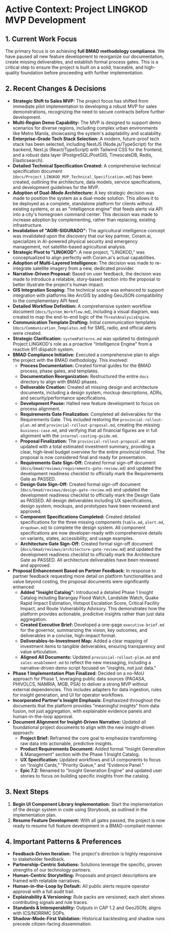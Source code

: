 # Active Context: Project LINGKOD MVP Development

## 1. Current Work Focus

The primary focus is on achieving **full BMAD methodology compliance**. We have paused all new feature development to reorganize our documentation, create missing deliverables, and establish formal process gates. This is a critical step to ensure the project is built on a solid, traceable, and high-quality foundation before proceeding with further implementation.

## 2. Recent Changes & Decisions

*   **Strategic Shift to Sales MVP:** The project focus has shifted from immediate pilot implementation to developing a robust MVP for sales demonstrations, recognizing the need to secure contracts before further development.
*   **Multi-Region Demo Capability:** The MVP is designed to support demo scenarios for diverse regions, including complex urban environments like Metro Manila, showcasing the system's adaptability and scalability.
*   **Enterprise-Grade Tech Stack Selection:** A modern, future-proof tech stack has been selected, including NestJS (Node.js/TypeScript) for the backend, Next.js (React/TypeScript) with Tailwind CSS for the frontend, and a robust data layer (PostgreSQL/PostGIS, TimescaleDB, Redis, Elasticsearch).
*   **Detailed Technical Specification Created:** A comprehensive technical specification document (`docs/Project_LINGKOD_MVP_Technical_Specification.md`) has been created, outlining the architecture, data models, service specifications, and development guidelines for the MVP.
*   **Adoption of Dual-Mode Architecture:** A key strategic decision was made to position the system as a dual-mode solution. This allows it to be deployed as a complete, standalone platform for clients without existing systems, or as an "intelligence engine" that feeds alerts via API into a city's homegrown command center. This decision was made to increase adoption by complementing, rather than replacing, existing infrastructure.
*   **Invalidation of "AGRI-SIGURADO":** The agricultural intelligence concept was invalidated upon the discovery that our key partner, Coram.ai, specializes in AI-powered physical security and emergency management, not satellite-based agricultural analysis.
*   **Strategic Pivot to "LINGKOD":** A new project, "LINGKOD," was conceptualized to align perfectly with Coram.ai's actual capabilities.
*   **Adoption of Multi-Layered Intelligence:** The decision was made to re-integrate satellite imagery from a new, dedicated provider.
*   **Narrative-Driven Proposal:** Based on user feedback, the decision was made to introduce a relatable, story-based section into the proposal to better illustrate the project's human impact.
*   **GIS Integration Scoping:** The technical scope was enhanced to support integration with platforms like ArcGIS by adding GeoJSON compatibility to the complementary API feed.
*   **Detailed Workflow Definition:** A comprehensive system workflow document (`docs/System_Workflow.md`), including a visual diagram, was created to map the end-to-end logic of the `ThreatAnalysisEngine`.
*   **Communication Template Drafting:** Initial communication templates (`docs/Communication_Templates.md`) for SMS, radio, and official alerts were created.
*   **Strategic Clarification:** `systemPatterns.md` was updated to distinguish Project LINGKOD's role as a proactive "Intelligence Engine" from a reactive 911 dispatch system.
*   **BMAD Compliance Initiative:** Executed a comprehensive plan to align the project with the BMAD methodology. This involved:
    *   **Process Documentation:** Created formal guides for the BMAD process, phase gates, and templates.
    *   **Documentation Reorganization:** Restructured the entire `docs` directory to align with BMAD phases.
    *   **Deliverable Creation:** Created all missing design and architecture documents, including a design system, mockup descriptions, ADRs, and security/performance specifications.
    *   **Development Pause:** Halted new feature development to focus on process alignment.
    *   **Requirements Gate Finalization:** Completed all deliverables for the Requirements Gate. This included restoring the `provincial-rollout-plan.md` and `provincial-rollout-proposal.md`, creating the missing `business-case.md`, and verifying that all financial figures are in full alignment with the `internal-costing-guide.md`.
    *   **Proposal Finalization:** The `provincial-rollout-proposal.md` was updated with a total estimated investment summary, providing a clear, high-level budget overview for the entire provincial rollout. The proposal is now considered final and ready for presentation.
    *   **Requirements Gate Sign-Off:** Created formal sign-off document (`docs/bmad/reviews/requirements-gate-review.md`) and updated the development readiness checklist to officially mark the Requirements Gate as PASSED.
    *   **Design Gate Sign-Off:** Created formal sign-off document (`docs/bmad/reviews/design-gate-review.md`) and updated the development readiness checklist to officially mark the Design Gate as PASSED. All design deliverables including UX specifications, design system, mockups, and prototypes have been reviewed and approved.
    *   **Component Specifications Completed:** Created detailed specifications for the three missing components (`table.md`, `alert.md`, `dropdown.md`) to complete the design system. All component specifications are now developer-ready with comprehensive details on variants, states, accessibility, and usage examples.
    *   **Architecture Gate Sign-Off:** Created formal sign-off document (`docs/bmad/reviews/architecture-gate-review.md`) and updated the development readiness checklist to officially mark the Architecture Gate as PASSED. All architecture deliverables have been reviewed and approved.
*   **Proposal Enhancement Based on Partner Feedback:** In response to partner feedback requesting more detail on platform functionalities and value beyond costing, the proposal documents were significantly enhanced:
    *   **Added "Insight Catalog":** Introduced a detailed Phase 1 Insight Catalog including Barangay Flood Watch, Landslide Watch, Quake Rapid Impact Estimation, Hotspot Escalation Score, Critical Facility Impact, and Route Vulnerability Advisory. This demonstrates how the platform provides actionable, predictive insights rather than just data aggregation.
    *   **Created Executive Brief:** Developed a one-page `executive-brief.md` for the governor, summarizing the vision, key outcomes, and deliverables in a concise, high-impact format.
    *   **Deliverables-to-Investment Map:** Added a clear mapping of investment items to tangible deliverables, ensuring transparency and value articulation.
    *   **Aligned All Documents:** Updated `provincial-rollout-plan.md` and `sales-enablement.md` to reflect the new messaging, including a narrative-driven demo script focused on "insights, not just data."
*   **Phase 1 Implementation Plan Finalized:** Decided on a no-MoU approach for Phase 1, leveraging public data sources (PAGASA, PHIVOLCS, NAMRIA, MGB, PSA) to deliver a strong MVP without external dependencies. This includes adapters for data ingestion, rules for insight generation, and UI for operator workflows.
*   **Incorporated Partner's Insight Emphasis:** Emphasized throughout the documents that the platform provides "meaningful insights" from data fusion, not just aggregation, with explainable evidence panels and human-in-the-loop approval.
*   **Document Alignment for Insight-Driven Narrative:** Updated all foundational project documents to align with the new insight-driven approach:
    *   **Project Brief:** Reframed the core goal to emphasize transforming raw data into actionable, predictive insights.
    *   **Product Requirements Document:** Added formal "Insight Generation & Management" section with the Phase 1 Insight Catalog.
    *   **UX Specification:** Updated workflows and UI components to focus on "Insight Cards," "Priority Queue," and "Evidence Panel."
    *   **Epic 7.2:** Renamed to "Insight Generation Engine" and updated user stories to focus on building specific insights from the catalog.

## 3. Next Steps

1.  **Begin UI Component Library Implementation:** Start the implementation of the design system in code using Storybook, as outlined in the implementation plan.
2.  **Resume Feature Development:** With all gates passed, the project is now ready to resume full feature development in a BMAD-compliant manner.

## 4. Important Patterns & Preferences

*   **Feedback-Driven Iteration:** The project's direction is highly responsive to stakeholder feedback.
*   **Partnership-Centric Solutions:** Solutions leverage the specific, proven strengths of our technology partners.
*   **Human-Centric Storytelling:** Proposals and project descriptions are framed with relatable narratives.
*   **Human-in-the-Loop by Default:** All public alerts require operator approval with a full audit trail.
*   **Explainability & Versioning:** Rule packs are versioned; each alert shows contributing signals and rule traces.
*   **Standards & Interoperability:** Outputs in CAP 1.2 and GeoJSON; aligns with ICS/NDRRMC SOPs.
*   **Shadow-Mode-First Validation:** Historical backtesting and shadow runs precede citizen-facing dissemination.
